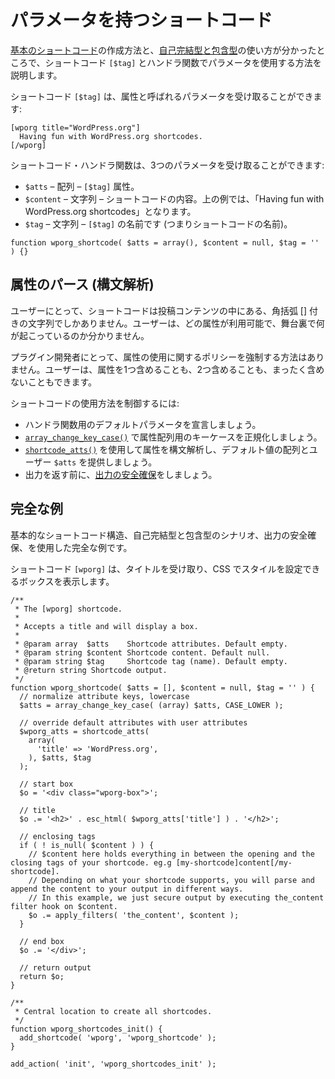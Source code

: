 <!--
# Shortcodes with Parameters
-->

# パラメータを持つショートコード

<!--
Now that we know how to create a [basic shortcode](https://developer.wordpress.org/plugins/shortcodes/basic-shortcodes/) and how to use it as [self-closing and enclosing](https://developer.wordpress.org/plugins/shortcodes/enclosing-shortcodes/), we will look at using parameters in shortcode `[$tag]` and handler function.
-->

[基本のショートコード](https://developer.wordpress.org/plugins/shortcodes/basic-shortcodes/)の作成方法と、[自己完結型と包含型](https://developer.wordpress.org/plugins/shortcodes/enclosing-shortcodes/)の使い方が分かったところで、ショートコード `[$tag]` とハンドラ関数でパラメータを使用する方法を説明します。

<!--
Shortcode `[$tag]` can accept parameters, known as attributes:
-->

ショートコード `[$tag]` は、属性と呼ばれるパラメータを受け取ることができます:

```
[wporg title="WordPress.org"]
  Having fun with WordPress.org shortcodes.
[/wporg]
```

<!--
Shortcode handler function can accept 3 parameters:
-->

ショートコード・ハンドラ関数は、3つのパラメータを受け取ることができます:

<!--
- `$atts` – array – `[$tag]` attributes
- `$content` – string – The content inside your shortcode. In the exampe above, it will be "Having fun with WordPress.org shortcodes".
- `$tag` – string – the name of the `[$tag]` (i.e. the name of the shortcode)
-->

- `$atts` – 配列 – `[$tag]` 属性。
- `$content` – 文字列 – ショートコードの内容。上の例では、「Having fun with WordPress.org shortcodes」となります。
- `$tag` – 文字列 – `[$tag]` の名前です (つまりショートコードの名前)。

```
function wporg_shortcode( $atts = array(), $content = null, $tag = '' ) {}
```

<!--
## Parsing Attributes
-->

## 属性のパース (構文解析)

<!--
For the user, shortcodes are just strings with square brackets inside the post content. The user have no idea which attributes are available and what happens behind the scenes.
-->

ユーザーにとって、ショートコードは投稿コンテンツの中にある、角括弧 [] 付きの文字列でしかありません。ユーザーは、どの属性が利用可能で、舞台裏で何が起こっているのか分かりません。

<!--
For plugin developers, there is no way to enforce a policy on the use of attributes. The user may include one attribute, two or none at all.
-->

プラグイン開発者にとって、属性の使用に関するポリシーを強制する方法はありません。ユーザーは、属性を1つ含めることも、2つ含めることも、まったく含めないこともできます。

<!--
To gain control of how the shortcodes are used:
-->

ショートコードの使用方法を制御するには:

<!--
- Declare default parameters for the handler function.
- Performing normalization of the key case for the attributes array with [`array_change_key_case()`](https://www.php.net/manual/en/function.array-change-key-case.php).
- Parse attributes using [`shortcode_atts()`](https://developer.wordpress.org/reference/functions/shortcode_atts/) providing default values array and user `$atts`.
- [Secure the output](https://developer.wordpress.org/apis/security/escaping/) before returning it.
-->

- ハンドラ関数用のデフォルトパラメータを宣言しましょう。
- [`array_change_key_case()`](https://www.php.net/manual/en/function.array-change-key-case.php) で属性配列用のキーケースを正規化しましょう。
- [`shortcode_atts()`](https://developer.wordpress.org/reference/functions/shortcode_atts/) を使用して属性を構文解析し、デフォルト値の配列とユーザー `$atts` を提供しましょう。
- 出力を返す前に、[出力の安全確保](https://developer.wordpress.org/apis/security/escaping/)をしましょう。

<!--
## Complete Example
-->

## 完全な例

<!--
Complete example using a basic shortcode structure, taking care of self-closing and enclosing scenarios and securing output.
-->

基本的なショートコード構造、自己完結型と包含型のシナリオ、出力の安全確保、を使用した完全な例です。

<!--
A `[wporg]` shortcode that will accept a title and will display a box that we can style with CSS.
-->

ショートコード `[wporg]` は、タイトルを受け取り、CSS でスタイルを設定できるボックスを表示します。

```
/**
 * The [wporg] shortcode.
 *
 * Accepts a title and will display a box.
 *
 * @param array  $atts    Shortcode attributes. Default empty.
 * @param string $content Shortcode content. Default null.
 * @param string $tag     Shortcode tag (name). Default empty.
 * @return string Shortcode output.
 */
function wporg_shortcode( $atts = [], $content = null, $tag = '' ) {
  // normalize attribute keys, lowercase
  $atts = array_change_key_case( (array) $atts, CASE_LOWER );

  // override default attributes with user attributes
  $wporg_atts = shortcode_atts(
    array(
      'title' => 'WordPress.org',
    ), $atts, $tag
  );

  // start box
  $o = '<div class="wporg-box">';

  // title
  $o .= '<h2>' . esc_html( $wporg_atts['title'] ) . '</h2>';

  // enclosing tags
  if ( ! is_null( $content ) ) {
    // $content here holds everything in between the opening and the closing tags of your shortcode. eg.g [my-shortcode]content[/my-shortcode].
    // Depending on what your shortcode supports, you will parse and append the content to your output in different ways.
    // In this example, we just secure output by executing the_content filter hook on $content.
    $o .= apply_filters( 'the_content', $content );
  }

  // end box
  $o .= '</div>';

  // return output
  return $o;
}

/**
 * Central location to create all shortcodes.
 */
function wporg_shortcodes_init() {
  add_shortcode( 'wporg', 'wporg_shortcode' );
}

add_action( 'init', 'wporg_shortcodes_init' );
```
